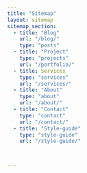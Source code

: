 ```yaml
---
title: "Sitemap"
layout: sitemap
sitemap_section: 
  - title: "Blog"
    url: "/blog/"
    type: "posts"
  - title: "Project"
    type: "projects"
    url: "/portfolio/"
  - title: Services
    type: "services"
    url: "/services/"
  - title: "About"
    type: "about"
    url: "/about/"
  - title: "Contact"
    type: "contact"
    url: "/contact/"
  - title: "Style-guide"
    type: "style-guide"
    url: "/style-guide/"



---
```


